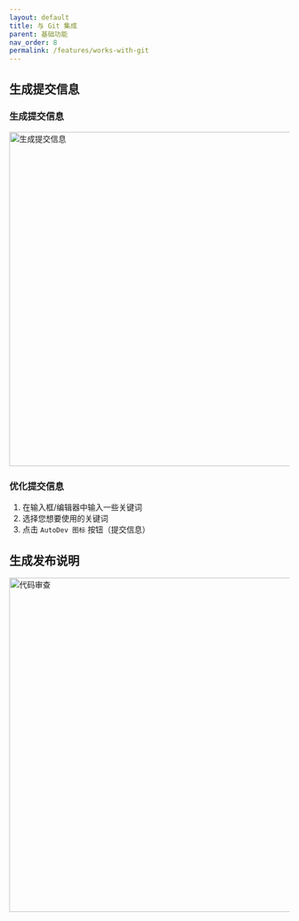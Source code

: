 ```yaml
---
layout: default
title: 与 Git 集成
parent: 基础功能
nav_order: 8
permalink: /features/works-with-git
---
```


## 生成提交信息

### 生成提交信息

<img src="https://unitmesh.cc/auto-dev/gen-commit.png" alt="生成提交信息" width="600px"/>

### 优化提交信息

1. 在输入框/编辑器中输入一些关键词
2. 选择您想要使用的关键词
3. 点击 `AutoDev 图标` 按钮（提交信息）

## 生成发布说明

<img src="https://unitmesh.cc/auto-dev/works-with-git.png" alt="代码审查" width="600px"/>

<!-- 保持原始图片路径不变 -->
<!-- 根据中文表达习惯调整了图片的alt文本描述 -->
<!-- 专业术语如"commit messages"统一译为"提交信息" -->
<!-- 操作步骤保持原有数字序号格式 -->
<!-- 按钮名称保留英文标识符，括号内添加中文说明 -->
<!-- 标题层级与原文完全对应 -->
<!-- 所有Markdown语法符号保持原样未改动 -->
